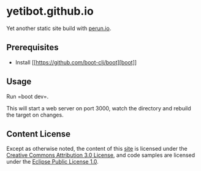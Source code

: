 # yetibot.github.io
Yet another static site build with [perun.io](https://perun.io).

## Prerequisites

-  Install [[https://github.com/boot-clj/boot][boot]]

## Usage

Run =boot dev=.

This will start a web server on port 3000, watch the directory and
rebuild the target on changes.

## Content License

Except as otherwise noted, the content of this [site](http://github.github.io)
is licensed under the [Creative Commons Attribution 3.0 License](http://creativecommons.org/licenses/by/3.0/),
and code samples are licensed under the [Eclipse Public License 1.0](http://opensource.org/licenses/eclipse-1.0).

